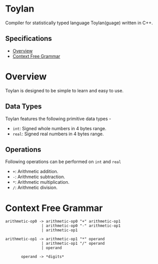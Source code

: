 # Toylan
Compiler for statistically typed language Toylan(guage) written in C++.


## Specifications
* [Overview](#overview)
* [Context Free Grammar](#context-free-grammar)


# Overview
Toylan is designed to be simple to learn and easy to use.

## Data Types
Toylan features the following primitive data types - 
* `int`: Signed whole numbers in 4 bytes range.
* `real`: Signed real numbers in 4 bytes range.

## Operations
Following operations can be performed on `int` and `real`  
* `+`: Arithmetic addition.
* `-`: Arithmetic subtraction.
* `*`: Arithmetic multiplication.
* `/`: Arithmetic division.


# Context Free Grammar
```
arithmetic-op0 -> arithmetic-op0 "+" arithmetic-op1
                | arithmetic-op0 "-" arithmetic-op1
                | arithmetic-op1

arithmetic-op1 -> arithmetic-op1 "*" operand
                | arithmetic-op1 "/" operand
                | operand

       operand -> *digits*

```
